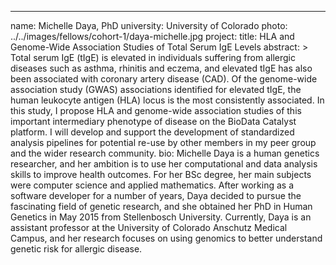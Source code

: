 ---
name: Michelle Daya, PhD
university: University of Colorado
photo: ../../images/fellows/cohort-1/daya-michelle.jpg
project:
    title: HLA and Genome-Wide Association Studies of Total Serum IgE Levels
    abstract: >
        Total serum IgE (tIgE) is elevated in individuals suffering from allergic diseases such as asthma, rhinitis and eczema, and elevated tIgE has also been associated with coronary artery disease (CAD). Of the genome-wide association study (GWAS) associations identified for elevated tIgE, the human leukocyte antigen (HLA) locus is the most consistently associated. In this study, I propose HLA and genome-wide association studies of this important intermediary phenotype of disease on the BioData Catalyst platform. I will develop and support the development of standardized analysis pipelines for potential re-use by other members in my peer group and the wider research community.
bio: Michelle Daya is a human genetics researcher, and her ambition is to use her computational and data analysis skills to improve health outcomes. For her BSc degree, her main subjects were computer science and applied mathematics. After working as a software developer for a number of years, Daya decided to pursue the fascinating field of genetic research, and she obtained her PhD in Human Genetics in May 2015 from Stellenbosch University. Currently, Daya is an assistant professor at the University of Colorado Anschutz Medical Campus, and her research focuses on using genomics to better understand genetic risk for allergic disease.

